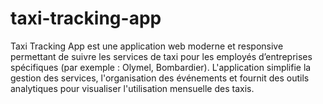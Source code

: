 # taxi-tracking-app
Taxi Tracking App est une application web moderne et responsive permettant de suivre les services de taxi pour les employés d’entreprises spécifiques (par exemple : Olymel, Bombardier). L'application simplifie la gestion des services, l'organisation des événements et fournit des outils analytiques pour visualiser l'utilisation mensuelle des taxis.
